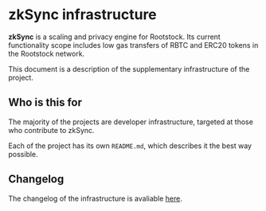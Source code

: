 # zkSync infrastructure

**zkSync** is a scaling and privacy engine for Rootstock. Its current functionality scope includes low gas transfers of
RBTC and ERC20 tokens in the Rootstock network.

This document is a description of the supplementary infrastructure of the project.

## Who is this for

The majority of the projects are developer infrastructure, targeted at those who contribute to zkSync.

Each of the project has its own `README.md`, which describes it the best way possible.

## Changelog

The changelog of the infrastructure is avaliable [here](/changelog/infrastructure.md).
